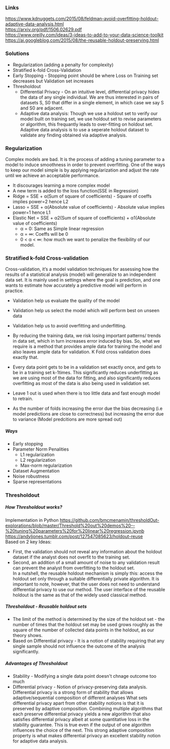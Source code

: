 ### Links
https://www.kdnuggets.com/2015/08/feldman-avoid-overfitting-holdout-adaptive-data-analysis.html <br/>
https://arxiv.org/pdf/1506.02629.pdf <br/>
https://www.oreilly.com/ideas/3-ideas-to-add-to-your-data-science-toolkit <br/>
https://ai.googleblog.com/2015/08/the-reusable-holdout-preserving.html <br/> 

### Solutions
* Regularization  (adding a penalty for complexity)
* Stratified k-fold Cross-Validation
* Early Stopping - Stopping point should be where Loss on Training set decreases but Validation set increases
* Thresholdout
  * Differential Privacy - On an intuitive level, differential privacy hides the data of any single individual. We are thus interested in pairs of datasets S, S0 that differ in a single element, in which case we say S and S0 are adjacent.
  * Adaptive data analysis: Though we use a holdout set to verify our model built on training set, we use holdout set to revise parameters or algorithm, this frequantly leads to over-fitting on holdout set. Adaptive data analysis is to use a seperate holdout dataset to validate any finding obtained via adaptive analysis.

### Regularization
Complex models are bad. It is the process of adding a tuning parameter to a model to induce smoothness in order to prevent overfitting. One of the ways to keep our model simple is by applying regularization and adjust the rate until we achieve an acceptable performance. 
* It discourages learning a more complex model
* A new term is added to the loss function(SSE in Regression) 
* Ridge = SSE + α(Sum of square of coefficients) - Square of coeffs implies power=2 hence L2
* Lasso = SSE + α(Absolute value of coefficients) - Absolute value implies power=1 hence L1
* Elastic Net = SSE + α2(Sum of square of coefficients) + α1(Absolute value of coefficients)
  * α = 0: Same as Simple linear regression
  * α = ∞: Coeffs will be 0
  * 0 < α < ∞: how much we want to penalize the flexibility of our model.

### Stratified k-fold Cross-validation
Cross-validation, it’s a model validation techniques for assessing how the results of a statistical analysis (model) will generalize to an independent data set. It is mainly used in settings where the goal is prediction, and one wants to estimate how accurately a predictive model will perform in practice.
* Validation help us evaluate the quality of the model
* Validation help us select the model which will perform best on unseen data
* Validation help us to avoid overfitting and underfitting.

* By reducing the training data, we risk losing important patterns/ trends in data set, which in turn increases error induced by bias. So, what we require is a method that provides ample data for training the model and also leaves ample data for validation. K Fold cross validation does exactly that.
* Every data point gets to be in a validation set exactly once, and gets to be in a training set k-1times. This significantly reduces underfitting as we are using most of the data for fitting, and also significantly reduces overfitting as most of the data is also being used in validation set.
* Leave 1 out is used when there is too little data and fast enough model to retrain.  
* As the number of folds increasing the error due the bias decreasing (i.e model predictions are close to correctness) but increasing the error due to variance (Model predcitions are more spread out)


##### Ways
* Early stopping
* Parameter Norm Penalities
  * L1 regularization
  * L2 regularization
  * Max-norm regularization
* Dataset Augmentation
* Noise robustness
* Sparse representations

##### 


### Thresholdout
##### How Thresholdout works?
Implementation in Python https://github.com/bmcmenamin/thresholdOut-explorations/blob/master/Threshold%20out%20demos%20--%20tuning%20parameters%20for%20linear%20regression.ipynb <br/>
https://andyljones.tumblr.com/post/127547085623/holdout-reuse <br/>
Based on 2 key Ideas:
* First, the validation should not reveal any information about the holdout dataset if the analyst does not overfit to the training set.
* Second, an addition of a small amount of noise to any validation result can prevent the analyst from overfitting to the holdout set. <br/>
In a nutshell, the reusable holdout mechanism is simply this: access the holdout set only through a suitable differentially private algorithm. It is important to note, however, that the user does not need to understand differential privacy to use our method. The user interface of the reusable holdout is the same as that of the widely used classical method.

##### Thresholdout - Reusable holdout sets
* The limit of the method is determined by the size of the holdout set - the number of times that the holdout set may be used grows roughly as the square of the number of collected data points in the holdout, as our theory shows.
* Based on Differential privacy - It is a notion of stability requiring that any single sample should not influence the outcome of the analysis significantly.

##### Advantages of Thresholdout
* Stability - Modifying a single data point doesn't chnage outcome too much
* Differential privacy - Notion of privacy-preserving data analysis. Differential privacy is a strong form of stability that allows
adaptive/sequential composition of different analyses
What sets differential privacy apart from other stability notions is that it is preserved by adaptive composition. Combining multiple algorithms that each preserve differential privacy yields a new algorithm that also satisfies differential privacy albeit at some quantitative loss in the stability guarantee. This is true even if the output of one algorithm influences the choice of the next. This strong adaptive composition property is what makes differential privacy an excellent stability notion for adaptive data analysis.

